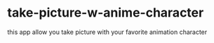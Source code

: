 # take-picture-w-anime-character
this app allow you take picture with your favorite animation character
